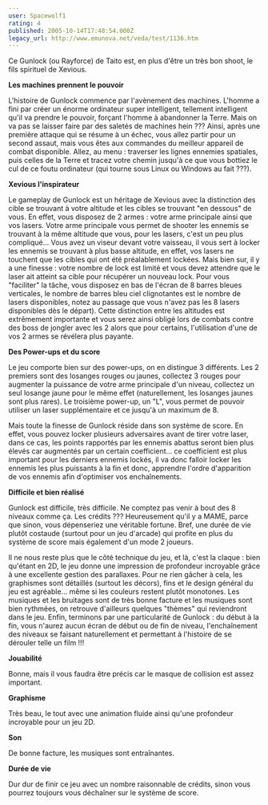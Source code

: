 ```yaml
---
user: Spacewolf1
rating: 4
published: 2005-10-14T17:48:54.000Z
legacy_url: http://www.emunova.net/veda/test/1136.htm
---
```

Ce Gunlock (ou Rayforce) de Taito est, en plus d'être un très bon shoot, le fils spirituel de Xevious.  

  

**Les machines prennent le pouvoir**  

L'histoire de Gunlock commence par l'avènement des machines. L'homme a fini par créer un énorme ordinateur super intelligent, tellement intelligent qu'il va prendre le pouvoir, forçant l'homme à abandonner la Terre. Mais on va pas se laisser faire par des saletés de machines hein ??? Ainsi, après une première attaque qui se résume à un échec, vous allez partir pour un second assaut, mais vous êtes aux commandes du meilleur appareil de combat disponible. Allez, au menu : traverser les lignes ennemies spatiales, puis celles de la Terre et tracez votre chemin jusqu'à ce que vous bottiez le cul de ce foutu ordinateur (qui tourne sous Linux ou Windows au fait ???).  

  

**Xevious l'inspirateur**  

Le gameplay de Gunlock est un héritage de Xevious avec la distinction des cible se trouvant à votre altitude et les cibles se trouvant "en dessous" de vous. En effet, vous disposez de 2 armes : votre arme principale ainsi que vos lasers. Votre arme principale vous permet de shooter les ennemis se trouvant à la même altitude que vous, pour les lasers, c'est un peu plus compliqué... Vous avez un viseur devant votre vaisseau, il vous sert à locker les ennemis se trouvant à plus basse altitude, en effet, vos lasers ne touchent que les cibles qui ont été préalablement lockées. Mais bien sur, il y a une finesse : votre nombre de lock est limité et vous devez attendre que le laser ait atteint sa cible pour récupérer un nouveau lock. Pour vous "faciliter" la tâche, vous disposez en bas de l'écran de 8 barres bleues verticales, le nombre de barres bleu ciel clignotantes est le nombre de lasers disponibles, notez au passage que vous n'avez pas les 8 lasers disponibles dès le départ). Cette distinction entre les altitudes est extrêmement importante et vous serez ainsi obligé lors de combats contre des boss de jongler avec les 2 alors que pour certains, l'utilisation d'une de vos 2 armes se révélera plus payante.  

  

**Des Power-ups et du score**  

Le jeu comporte bien sur des power-ups, on en distingue 3 différents. Les 2 premiers sont des losanges rouges ou jaunes, collectez 3 rouges pour augmenter la puissance de votre arme principale d'un niveau, collectez un seul losange jaune pour le même effet (naturellement, les losanges jaunes sont plus rares). Le troisième power-up, un "L", vous permet de pouvoir utiliser un laser supplémentaire et ce jusqu'à un maximum de 8\.  

Mais toute la finesse de Gunlock réside dans son système de score. En effet, vous pouvez locker plusieurs adversaires avant de tirer votre laser, dans ce cas, les points rapportés par les ennemis abattus seront bien plus élevés car augmentés par un certain coefficient... ce coefficient est plus important pour les derniers ennemis lockés, il va donc falloir locker les ennemis les plus puissants à la fin et donc, apprendre l'ordre d'apparition de vos ennemis afin d'optimiser vos enchaînements.  

  

**Difficile et bien réalisé**  

Gunlock est difficile, très difficile. Ne comptez pas venir à bout des 8 niveaux comme ça. Les crédits ??? Heureusement qu'il y a MAME, parce que sinon, vous dépenseriez une véritable fortune. Bref, une durée de vie plutôt costaude (surtout pour un jeu d'arcade) qui profite en plus du système de score mais également d'un mode 2 joueurs.  

Il ne nous reste plus que le côté technique du jeu, et là, c'est la claque : bien qu'étant en 2D, le jeu donne une impression de profondeur incroyable grâce à une excellente gestion des parallaxes. Pour ne rien gâcher à cela, les graphismes sont détaillés (surtout les décors), fins et le design général du jeu est agréable... même si les couleurs restent plutôt monotones. Les musiques et les bruitages sont de très bonne facture et les musiques sont bien rythmées, on retrouve d'ailleurs quelques "thèmes" qui reviendront dans le jeu. Enfin, terminons par une particularité de Gunlock : du début à la fin, vous n'aurez aucun écran de début ou de fin de niveau, l'enchaînement des niveaux se faisant naturellement et permettant à l'histoire de se dérouler telle un film !!!  

  

  

**Jouabilité**  

Bonne, mais il vous faudra être précis car le masque de collision est assez important.  

**Graphisme**  

Très beau, le tout avec une animation fluide ainsi qu'une profondeur incroyable pour un jeu 2D.  

**Son**  

De bonne facture, les musiques sont entraînantes.  

**Durée de vie**  

Dur dur de finir ce jeu avec un nombre raisonnable de crédits, sinon vous pourrez toujours vous déchaîner sur le système de score.
